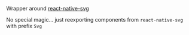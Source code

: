 Wrapper around [react-native-svg](https://github.com/react-native-svg/react-native-svg#readme)

No special magic... just reexporting components from `react-native-svg` with prefix `Svg`
